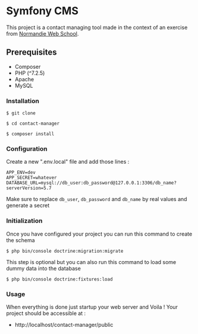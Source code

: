 # Symfony CMS 


This project is a contact managing tool made in the context of an exercise from [Normandie Web School](https://normandie-web-school.fr/).

## Prerequisites

- Composer
- PHP (^7.2.5)
- Apache
- MySQL

### Installation

```
$ git clone
```

```
$ cd contact-manager
```

```
$ composer install
```

### Configuration

Create a new ".env.local" file and add those lines :

```
APP_ENV=dev
APP_SECRET=whatever
DATABASE_URL=mysql://db_user:db_password@127.0.0.1:3306/db_name?serverVersion=5.7
```

Make sure to replace `db_user`, `db_password` and `db_name` by real values and generate a secret

### Initialization

Once you have configured your project you can run this command to create the schema 

```
$ php bin/console doctrine:migration:migrate
```

This step is optional but you can also run this command to load some dummy data into the database

```
$ php bin/console doctrine:fixtures:load
```

### Usage

When everything is done just startup your web server and Voila !
Your project should be accessible at :

- http://localhost/contact-manager/public

